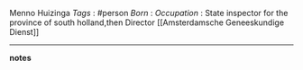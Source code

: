 Menno Huizinga
*Tags* : #person 
*Born* :
*Occupation* : State inspector for the province of south holland,then Director [[Amsterdamsche Geneeskundige Dienst]] 

---
**notes**

